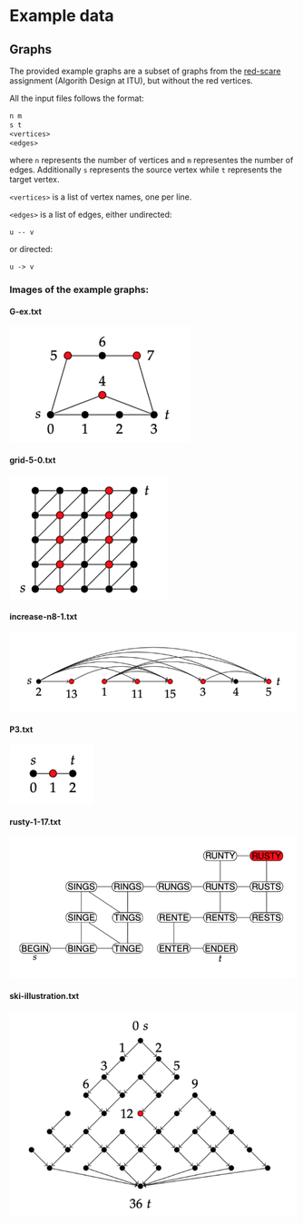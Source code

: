 # Example data


## Graphs
The provided example graphs are a subset of graphs from the [red-scare](https://github.com/thorehusfeldt/algdes-labs/tree/master/red-scare/data) assignment (Algorith Design at ITU), but without the red vertices. 

All the input files follows the format:

```
n m
s t
<vertices>
<edges>
```
where `n` represents the number of vertices and `m` representes the number of edges. Additionally `s` represents the source vertex while `t` represents the target vertex.

`<vertices>` is a list of vertex names, one per line.

`<edges>` is a list of edges, either undirected:
```
u -- v
```
or directed:
```
u -> v
```


### Images of the example graphs:
#### G-ex.txt
![img](imgs/G-ex.png)

#### grid-5-0.txt
![img](imgs/grid-5-0.png)

#### increase-n8-1.txt
![img](imgs/increase-n8-1.png)

#### P3.txt
![img](imgs/P3.png)

#### rusty-1-17.txt
![img](imgs/rusty-1-17.png)

#### ski-illustration.txt
![img](imgs/ski-illustration.png)